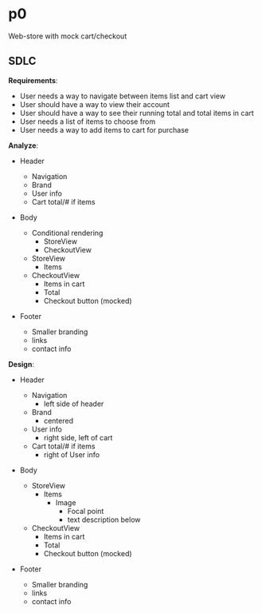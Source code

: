 # p0

Web-store with mock cart/checkout

## SDLC

**Requirements**:

- User needs a way to navigate between items list and cart view
- User should have a way to view their account
- User should have a way to see their running total and total items in cart
- User needs a list of items to choose from
- User needs a way to add items to cart for purchase

**Analyze**:

- Header
  - Navigation
  - Brand
  - User info
  - Cart total/# if items

- Body
  - Conditional rendering
    - StoreView
    - CheckoutView
  - StoreView
    - Items
  - CheckoutView
    - Items in cart
    - Total
    - Checkout button (mocked)

- Footer
  - Smaller branding
  - links
  - contact info
  
**Design**:

- Header
  - Navigation
    - left side of header
  - Brand
    - centered
  - User info
    - right side, left of cart
  - Cart total/# if items
    - right of User info

- Body
  - StoreView
    - Items
      - Image
        - Focal point
        - text description below
  - CheckoutView
    - Items in cart
    - Total
    - Checkout button (mocked)

- Footer
  - Smaller branding
  - links
  - contact info
